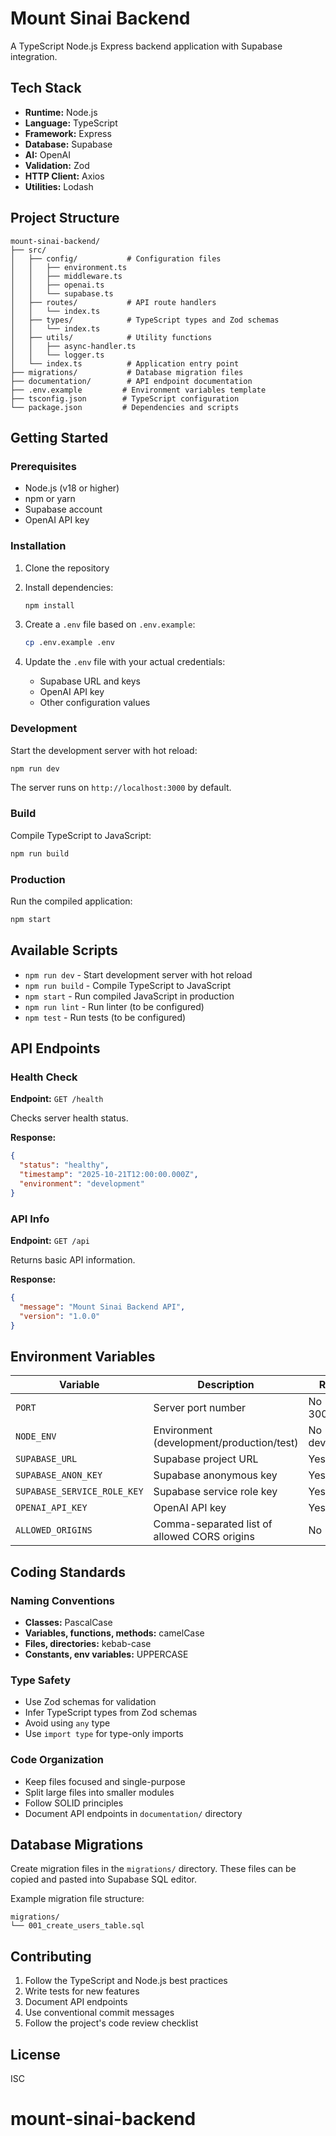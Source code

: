 # Mount Sinai Backend

A TypeScript Node.js Express backend application with Supabase integration.

## Tech Stack

- **Runtime:** Node.js
- **Language:** TypeScript
- **Framework:** Express
- **Database:** Supabase
- **AI:** OpenAI
- **Validation:** Zod
- **HTTP Client:** Axios
- **Utilities:** Lodash

## Project Structure

```
mount-sinai-backend/
├── src/
│   ├── config/           # Configuration files
│   │   ├── environment.ts
│   │   ├── middleware.ts
│   │   ├── openai.ts
│   │   └── supabase.ts
│   ├── routes/           # API route handlers
│   │   └── index.ts
│   ├── types/            # TypeScript types and Zod schemas
│   │   └── index.ts
│   ├── utils/            # Utility functions
│   │   ├── async-handler.ts
│   │   └── logger.ts
│   └── index.ts          # Application entry point
├── migrations/           # Database migration files
├── documentation/        # API endpoint documentation
├── .env.example         # Environment variables template
├── tsconfig.json        # TypeScript configuration
└── package.json         # Dependencies and scripts
```

## Getting Started

### Prerequisites

- Node.js (v18 or higher)
- npm or yarn
- Supabase account
- OpenAI API key

### Installation

1. Clone the repository
2. Install dependencies:

   ```bash
   npm install
   ```

3. Create a `.env` file based on `.env.example`:

   ```bash
   cp .env.example .env
   ```

4. Update the `.env` file with your actual credentials:

   - Supabase URL and keys
   - OpenAI API key
   - Other configuration values

### Development

Start the development server with hot reload:

```bash
npm run dev
```

The server runs on `http://localhost:3000` by default.

### Build

Compile TypeScript to JavaScript:

```bash
npm run build
```

### Production

Run the compiled application:

```bash
npm start
```

## Available Scripts

- `npm run dev` - Start development server with hot reload
- `npm run build` - Compile TypeScript to JavaScript
- `npm start` - Run compiled JavaScript in production
- `npm run lint` - Run linter (to be configured)
- `npm test` - Run tests (to be configured)

## API Endpoints

### Health Check

**Endpoint:** `GET /health`

Checks server health status.

**Response:**

```json
{
  "status": "healthy",
  "timestamp": "2025-10-21T12:00:00.000Z",
  "environment": "development"
}
```

### API Info

**Endpoint:** `GET /api`

Returns basic API information.

**Response:**

```json
{
  "message": "Mount Sinai Backend API",
  "version": "1.0.0"
}
```

## Environment Variables

| Variable                    | Description                                  | Required                  |
| --------------------------- | -------------------------------------------- | ------------------------- |
| `PORT`                      | Server port number                           | No (default: 3000)        |
| `NODE_ENV`                  | Environment (development/production/test)    | No (default: development) |
| `SUPABASE_URL`              | Supabase project URL                         | Yes                       |
| `SUPABASE_ANON_KEY`         | Supabase anonymous key                       | Yes                       |
| `SUPABASE_SERVICE_ROLE_KEY` | Supabase service role key                    | Yes                       |
| `OPENAI_API_KEY`            | OpenAI API key                               | Yes                       |
| `ALLOWED_ORIGINS`           | Comma-separated list of allowed CORS origins | No                        |

## Coding Standards

### Naming Conventions

- **Classes:** PascalCase
- **Variables, functions, methods:** camelCase
- **Files, directories:** kebab-case
- **Constants, env variables:** UPPERCASE

### Type Safety

- Use Zod schemas for validation
- Infer TypeScript types from Zod schemas
- Avoid using `any` type
- Use `import type` for type-only imports

### Code Organization

- Keep files focused and single-purpose
- Split large files into smaller modules
- Follow SOLID principles
- Document API endpoints in `documentation/` directory

## Database Migrations

Create migration files in the `migrations/` directory. These files can be copied and pasted into Supabase SQL editor.

Example migration file structure:

```
migrations/
└── 001_create_users_table.sql
```

## Contributing

1. Follow the TypeScript and Node.js best practices
2. Write tests for new features
3. Document API endpoints
4. Use conventional commit messages
5. Follow the project's code review checklist

## License

ISC
# mount-sinai-backend
